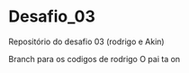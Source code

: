 # Desafio_03
Repositório do desafio 03 (rodrigo e Akin)

Branch para os codigos de rodrigo
O pai ta on